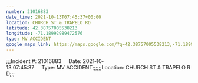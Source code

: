 ```yaml
---
number: 21016883
date_time: 2021-10-13T07:45:37+00:00
location: CHURCH ST & TRAPELO RD
latitude: 42.38757005538213
longitude: -71.18992989472576
type: MV ACCIDENT
google_maps_link: https://maps.google.com/?q=42.38757005538213,-71.18992989472576
---
```


;;;Incident #: 21016883     Date: 2021‐10‐13 07:45:37     Type: MV ACCIDENT;;;;;;Location: CHURCH ST & TRAPELO RD;;;
